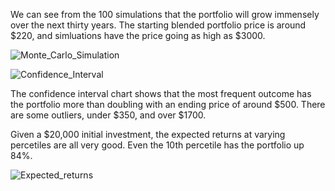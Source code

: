 We can see from the 100 simulations that the portfolio will grow immensely over the next thirty years. The starting blended portfolio price is around $220, and simluations have the price going as high as $3000. 

![Monte_Carlo_Simulation](\Monte_Carlo_Sim_Port.png)



![Confidence_Interval](\confidence_interval_mc.png)

The confidence interval chart shows that the most frequent outcome has the portfolio more than doubling with an ending price of around $500. There are some outliers, under $350, and over $1700. 

Given a $20,000 initial investment, the expected returns at varying percetiles are all very good. Even the 10th percetile has the portfolio up 84%.

![Expected_returns](\expected_returns.png)

